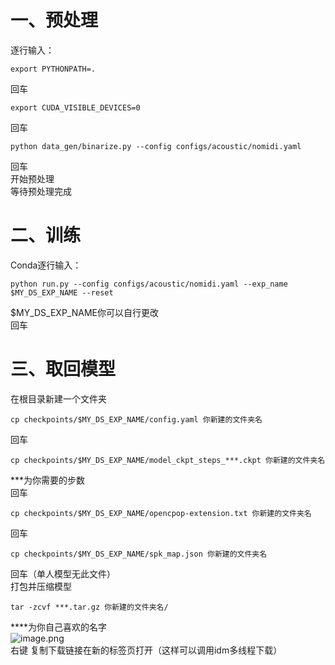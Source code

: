<a name="BgYzq"></a>
# 一、预处理
逐行输入：
```
export PYTHONPATH=. 
```
回车
```
export CUDA_VISIBLE_DEVICES=0 
```
回车
```
python data_gen/binarize.py --config configs/acoustic/nomidi.yaml
```
回车<br />开始预处理<br />等待预处理完成
<a name="cZhDB"></a>
# 二、训练
Conda逐行输入：
```
python run.py --config configs/acoustic/nomidi.yaml --exp_name $MY_DS_EXP_NAME --reset  
```
$MY_DS_EXP_NAME你可以自行更改<br />回车
<a name="XMNrm"></a>
# 三、取回模型
在根目录新建一个文件夹
```
cp checkpoints/$MY_DS_EXP_NAME/config.yaml 你新建的文件夹名
```
回车
```
cp checkpoints/$MY_DS_EXP_NAME/model_ckpt_steps_***.ckpt 你新建的文件夹名
```
***为你需要的步数<br />回车
```
cp checkpoints/$MY_DS_EXP_NAME/opencpop-extension.txt 你新建的文件夹名
```
回车
```
cp checkpoints/$MY_DS_EXP_NAME/spk_map.json 你新建的文件夹名
```
回车（单人模型无此文件）<br />打包并压缩模型
```
tar -zcvf ***.tar.gz 你新建的文件夹名/
```
****为你自己喜欢的名字<br />![image.png](https://cdn.nlark.com/yuque/0/2023/png/34659871/1673158970291-0eb49d61-77d2-426e-8d6b-d63a44ad36bb.png#averageHue=%23f8f7f7&clientId=uf7b3aec4-b710-4&from=paste&height=475&id=u72acd35a&name=image.png&originHeight=594&originWidth=394&originalType=binary&ratio=1&rotation=0&showTitle=false&size=27427&status=done&style=none&taskId=u746f0ddc-0e12-4223-a32b-7b3cc199c74&title=&width=315.2)<br />右键 复制下载链接在新的标签页打开（这样可以调用idm多线程下载）
